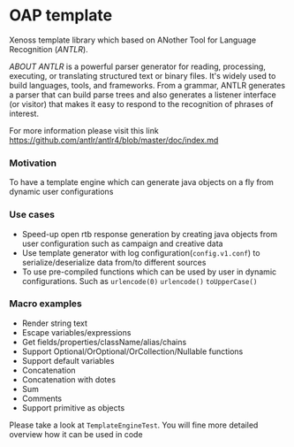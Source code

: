 # OAP template

Xenoss template library which based on ANother Tool for Language Recognition (*ANTLR*). 

*ABOUT ANTLR* is a powerful parser generator for reading, processing, executing, or translating structured text or binary files. It's widely used to build languages, tools, and frameworks. From a grammar, ANTLR generates a parser that can build parse trees and also generates a listener interface (or visitor) that makes it easy to respond to the recognition of phrases of interest.

For more information please visit this link https://github.com/antlr/antlr4/blob/master/doc/index.md

### Motivation

To have a template engine which can generate java objects on a fly from dynamic user configurations

### Use cases

- Speed-up open rtb response generation by creating java objects from user configuration such as campaign and creative data
- Use template generator with log configuration(`config.v1.conf`) to serialize/deserialize data from/to different sources
- To use pre-compiled functions which can be used by user in dynamic configurations. Such as `urlencode(0)` `urlencode()` `toUpperCase()`

### Macro examples

- Render string text
- Escape variables/expressions
- Get fields/properties/className/alias/chains
- Support Optional/OrOptional/OrCollection/Nullable functions
- Support default variables
- Concatenation
- Concatenation with dotes
- Sum
- Comments
- Support primitive as objects 

Please take a look at `TemplateEngineTest`. You will fine more detailed overview how it can be used in code